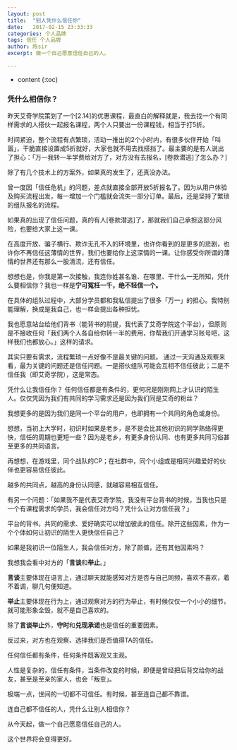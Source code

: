 ```yaml
---
layout: post
title:  "别人凭什么信任你"
date:   2017-02-15 23:33:33
categories: 个人品牌
tags: 信任 个人品牌
author: 陈sir
excerpt: 做一个自己愿意信任自己的人。

---
```

* content
{:toc}

### 凭什么相信你？

昨天艾奇学院策划了一个[2.14]的优惠课程，最直白的解释就是，我去找一个有同样需求的人搭伙一起报名课程，两个人只要出一份课程钱，相当于打5折。

时间紧迫，整个流程有点繁琐，活动一推出的2个小时内，有很多伙伴开始「叫嚣」，干脆直接设置成5折就好，大家也就不用去找搭挡了。最主要的是有人说出了担心：「万一我转一半学费给对方了，对方没有去报名，[卷款潜逃]了怎么办？]

除了有几个技术上的方案外，如果真的发生了，还真没办法。

曾一度因「信任危机」的问题，差点就直接全部开放5折报名了。因为从用户体验及购买流程出发，每一增加一个门槛就会流失一部分订单。最后，还是坚持了繁琐的组队报名的流程。

如果真的出现了信任问题，真的有人[卷款潜逃]了，那就我们自己承担这部分风险，也要给大家上这一课。

在高度开放、骗子横行、欺诈无孔不入的环境里，也许你看到的是更多的悲剧，也许你不再信任这薄情的世界，我们也要给你上这深情的一课。让你感受你所谓的薄情的世界还有那么一股清流，还有信任。

想想也是，你我是第一次接触，我连你姓甚名谁、在哪里、干什么一无所知，凭什么要相信你？我也一样是**宁可冤枉一千，绝不轻信一个。**

在具体的组队过程中，大部分学员都和我私信提出了很多「万一」的担心。我特别能理解，换成是我自己，也一样会提出各种担忧。

我也愿意站台给他们背书（能背书的前提，我代表了艾奇学院这个平台），但原则是不接收任何「我们两个人各自给你转一半的费用，你帮我们开通学习账号吧，这样我们也都放心。」这样的请求。

其实只要有需求，流程繁琐一点好像不是最关键的问题。
通过一天沟通及观察来看，最为关键的问题还是信任问题。一是搭伙组队可能会互相不信任彼此；二是不信任我（即艾奇学院），这是常态。

凭什么让我信任你？
任何信任都是有条件的，更何况是刚刚网上才认识的陌生人。仅仅凭因为我们有共同的学习需求还是因为我们同是艾奇的粉丝？

我想更多的是因为我们是同一个平台的用户，也即拥有一个共同的角色或身份。

想想，当初上大学时，初识时如果是老乡，是不是会比其他初识的同学熟络得更快，信任的周期也更短一些？因为是老乡，有更多身份认同、也有更多共同习俗甚至更多的共同语言。

再想想，在游戏里，同个战队的CP；在社群中，同个小组或是相同兴趣爱好的伙伴也更容易信任彼此。

越多的共同点，越高的身份认同感，就越容易相互信任。

有另一个问题：「如果我不是代表艾奇学院，我没有平台背书的时候，当我也只是一个有课程需求的学员，我会信任对方吗？凭什么让对方信任我？」

平台的背书，共同的需求、爱好确实可以增加彼此的信任。除开这些因素，作为一个个体如何让初识的陌生人更快信任自己？

如果是我初识一位陌生人，我会信任对方，除了颜值，还有其他因素吗？

我想我会看中对方的「**言谈**和**举止**。」

**言谈**主要体现在语言上，通过聊天就能感知对方是否与自己同频，喜欢不喜欢，着不着调，聊几句便知道。

**举止**主要体现在行为上，通过观察对方的行为举止，有时候仅仅一个小小的细节，就可能形象全毁，就不是自己喜欢的。

除了**言谈举止**外，**守时**和**兑现承诺**也是信任的重要因素。

反过来，对方也在观察、选择我们是否值得TA的信任。

任何信任都有条件，任何条件既客观又主观。

人性是复杂的，信任有条件，当条件改变的时候，即便是曾经把后背交给你的战友，甚至是至亲的家人，也会「叛变」。

极端一点，世间的一切都不可信任。有时候，甚至连自己都不靠谱。

连自己都不信任的人，凭什么让别人相信你？

从今天起，做一个自己愿意信任自己的人。

这个世界将会变得更好。


